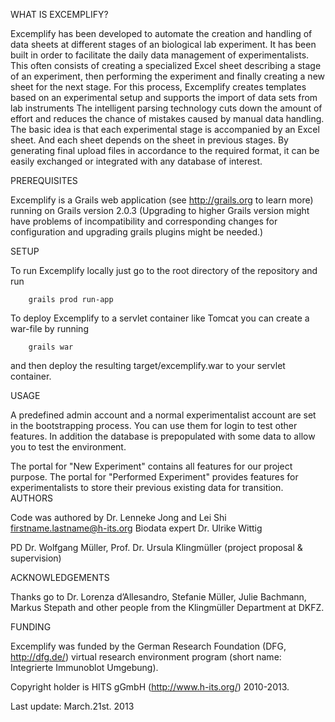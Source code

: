 WHAT IS EXCEMPLIFY?


Excemplify has been developed to automate the creation and handling of data sheets at different stages of an biological lab experiment. It has been built in order to facilitate the daily data management of experimentalists. This often consists of creating a specialized Excel sheet describing a stage of an experiment, then performing the experiment and finally creating a new sheet for the next stage. For this process, Excemplify creates templates based on an experimental setup and supports the import of data sets from lab instruments The intelligent parsing technology cuts down the amount of effort and reduces the chance of mistakes caused by manual data handling. The basic idea is that each experimental stage is accompanied by an Excel sheet. And each sheet depends on the sheet in previous stages. By generating final upload files in accordance to the required format, it can be easily exchanged or integrated with any database of interest.


PREREQUISITES


Excemplify is a Grails web application (see http://grails.org to learn more) running on Grails version 2.0.3 (Upgrading to higher Grails version might have problems of incompatibility and corresponding changes for configuration and upgrading grails plugins might be needed.)


SETUP


To run Excemplify locally just go to the root directory of the repository and run
        
        grails prod run-app


To deploy Excemplify to a servlet container like Tomcat you can create a war-file by running


        grails war


and then deploy the resulting target/excemplify.war to your servlet container.


USAGE


A predefined admin account and a normal experimentalist account are set in the bootstrapping process. You can use them for login to test other features.
In addition the database is prepopulated with some data to allow you to test the environment.


The portal for "New Experiment" contains all features for our project purpose. The portal for "Performed Experiment" provides features for experimentalists to store their previous existing data for transition.
AUTHORS


Code was authored by Dr. Lenneke Jong and Lei Shi <firstname.lastname@h-its.org>
Biodata expert Dr. Ulrike Wittig


PD Dr. Wolfgang Müller, Prof. Dr. Ursula Klingmüller (project proposal & supervision)


ACKNOWLEDGEMENTS


Thanks go to Dr. Lorenza d’Allesandro, Stefanie Müller, Julie Bachmann, Markus Stepath and other people from the Klingmüller Department at DKFZ.


FUNDING


Excemplify was funded by the German Research Foundation (DFG, http://dfg.de/) virtual research environment program (short name: Integrierte Immunoblot Umgebung).


Copyright holder is HITS gGmbH (http://www.h-its.org/) 2010-2013.




Last update: March.21st. 2013




